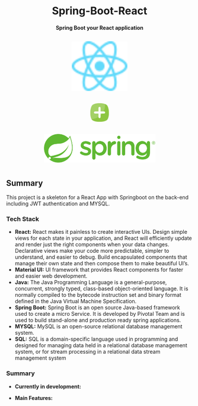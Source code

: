 <div align="center">
    <h1> Spring-Boot-React</h1>
    <h4> Spring Boot your React application  </h4>
    <div>
        <img alt="React" src="./react.svg" width="150px" style="margin-top: 10px"/>
    </div>
    <div>
         <img alt="plust" src="./plus.svg" width="50px" style="margin: 30px 50px"/>
    </div>
    <div>
            <img alt="Spring" src="./spring.png" width="300px" style="margin-bottom: 10px" />
    </div>

</div>

## Summary
This project is a skeleton for a React App with Springboot on the back-end including JWT authentication and MYSQL.

### Tech Stack
* **React:** React makes it painless to create interactive UIs. Design simple views for each state in your application, and React will efficiently update and render just the right components when your data changes. Declarative views make your code more predictable, simpler to understand, and easier to debug. Build encapsulated components that manage their own state and then compose them to make beautiful UI’s.
* **Material UI:** UI framework that provides React components for faster and easier web development.
* **Java:** The Java Programming Language is a general-purpose, concurrent, strongly typed, class-based object-oriented language. It is normally compiled to the bytecode instruction set and binary format defined in the Java Virtual Machine Specification.
* **Spring Boot:** Spring Boot is an open source Java-based framework used to create a micro Service. It is developed by Pivotal Team and is used to build stand-alone and production ready spring applications.
* **MYSQL:** MySQL is an open-source relational database management system.
* **SQL:** SQL is a domain-specific language used in programming and designed for managing data held in a relational database management system, or for stream processing in a relational data stream management system

### Summary
* **Currently in development:**

* **Main Features:**